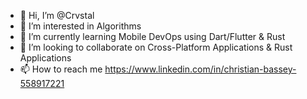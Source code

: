 - 👋 Hi, I’m @Crvstal
- 👀 I’m interested in Algorithms
- 🌱 I’m currently learning Mobile DevOps using Dart/Flutter & Rust
- 💞️ I’m looking to collaborate on Cross-Platform Applications & Rust Applications 
- 📫 How to reach me https://www.linkedin.com/in/christian-bassey-558917221

<!---
Crvstal/Crvstal is a ✨ special ✨ repository because its `README.md` (this file) appears on your GitHub profile.
You can click the Preview link to take a look at your changes.
--->
